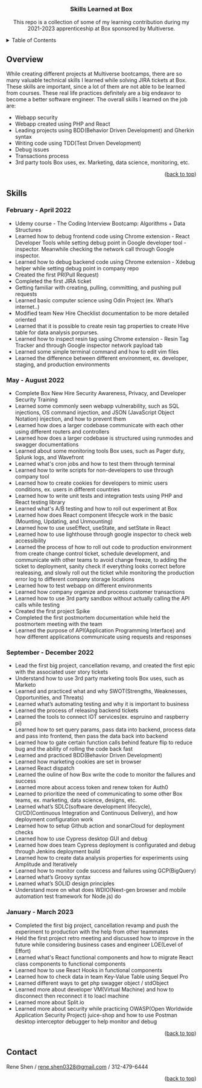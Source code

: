 <a name="readme-top"></a>

<h3 align="center">Skills Learned at Box</h3>

<p align="center">
  This repo is a collection of some of my learning contribution during my 2021-2023 apprenticeship at Box sponsored by Multiverse.
</p>

<!-- TABLE OF CONTENTS -->
<details>
  <summary>Table of Contents</summary>
  <ol>
    <li><a href="#overview">Overview</a></li>
    <li><a href="#skill">Skills</a></li>
    <li><a href="#contact">Contact Me</a></li>
  </ol>
</details>

<!-- Overview -->
## Overview
While creating different projects at Multiverse bootcamps, there are so many valuable technical skills I learned while solving JIRA tickets at Box. These skills are important, since a lot of them are not able to be learned from courses. These real life practices definitely are a big endeavor to become a better software engineer. The overall skills I learned on the job are:
<ul>
  <li>Webapp security</li>
  <li>Webapp created using PHP and React</li>
  <li>Leading projects using BDD(Behavior Driven Development) and Gherkin syntax</li>
  <li>Writing code using TDD(Test Driven Development)</li>
  <li>Debug issues</li>
  <li>Transactions process</li>
  <li>3rd party tools Box uses, ex. Marketing, data science, monitoring, etc.</li>
</ul>


<p align="right">(<a href="#readme-top">back to top</a>)</p>

<!-- TODO: 3-5 most important learned skill in each section in bold? -->
<!-- Skills Section -->
## Skills
### February - April 2022
<ul>
  <li>Udemy course - The Coding Interview Bootcamp: Algorithms + Data Structures</li>
  <li>Learned how to debug frontend code using Chrome extension - React Developer Tools while setting debug point in Google developer tool - inspector. Meanwhile checking the network call through Google inspector.</li>
  <li>Learned how to debug backend code using Chrome extension - Xdebug helper while setting debug point in company repo</li>
  <li>Created the first PR(Pull Request)</li>
  <li>Completed the first JIRA ticket</li>
  <li>Getting familiar with creating, pulling, committing, and pushing pull requests</li>
  <li>Learned basic computer science using Odin Project (ex. What’s internet..)</li>
  <li>Modified team New Hire Checklist documentation to be more detailed oriented</li>
  <li>Learned that it is possible to create resin tag properties to create Hive table for data analysis porpurses.</li>
  <li>Learned how to inspect resin tag using Chrome extension - Resin Tag Tracker and through Google inspector network payload tab</li>
  <li>Learned some simple terminal command and how to edit vim files</li>
  <li>Learned the difference between different environment, ex. developer, staging, and production environments</li>
</ul>

### May - August 2022
<ul>
  <li>Complete Box New Hire Security Awareness, Privacy, and Developer Security Training</li>
  <li>Learned some commonly seen webapp vulnerability, such as SQL injections, OS command injection, and JSON (JavaScript Object Notation) injection, and how to prevent them</li>
  <li>Learned how does a larger codebase communicate with each other using different routers and controllers</li>
  <li>Learned how does a larger codebase is structured using runmodes and swagger documentations</li>
  <li>Learned about some monitoring tools Box uses, such as Pager duty, Splunk logs, and Wavefront</li>
  <li>Learned what's cron jobs and how to test them through terminal</li>
  <li>Learned how to write scripts for non-developers to use through company tool</li>
  <li>Learned how to create cookies for developers to mimic users conditions, ex. users in different countries</li>
  <li>Learned how to write unit tests and integration tests using PHP and React testing library</li>
  <li>Learned what's A/B testing and how to roll out experiment at Box</li>
  <li>Learned how does React component lifecycle work in the basic (Mounting, Updating, and Unmounting)</li>
  <li>Learned how to use useEffect, useState, and setState in React</li>
  <li>Learned how to use lighthouse through google inspector to check web accessibility</li>
  <li>Learned the process of how to roll out code to production environment from create change control ticket, schedule development, and communicate with other teams to avoid change freeze, to adding the ticket to deployment, sanity check if everything looks correct before realeasing, and slowly roll out the ticket while monitoring the production error log to different company storage locations</li>
  <li>Learned how to test webapp on different environments</li>
  <li>Learned how company organize and process customer transactions</li>
  <li>Learned how to use 3rd party sandbox without actually calling the API calls while testing</li>
  <li>Created the first project Spike</li>
  <li>Completed the first postmortem documentation while held the postmortem meeting with the team</li>
  <li>Learned the purpose of API(Application Programming Interface) and how different applications communicate using requests and responses</li>
</ul>

### September - December 2022
<ul>
  <li>Lead the first big project, cancellation revamp, and created the first epic with the associated user story tickets</li>
  <li>Understand how to use 3rd party marketing tools Box uses, such as Marketo</li>
  <li>Learned and practiced what and why SWOT(Strengths, Weaknesses, Opportunities, and Threats)</li>
  <li>Learned what’s automating testing and why it is important to business</li>
  <li>Learned the process of releasing backend tickets</li>
  <li>Learned the tools to connect IOT services(ex. espruino and raspberry pi)</li>
  <li>Learned how to set query params, pass data into backend, process data and pass into frontend, then pass the data back into backend</li>
  <li>Learned how to gate certain function calls behind feature flip to reduce bug and the ability of rolling the code back fast</li>
  <li>Learned and practiced BDD(Behavior Driven Development)</li>
  <li>Learned how marketing cookies are set in browser</li>
  <li>Learned React dispatch</li>
  <li>Learned the ouline of how Box write the code to monitor the failures and success</li>
  <li>Learned more about access token and renew token for Auth0</li>
  <li>Learned to prioritize the need of communicating to some other Box teams, ex. marketing, data science, designs, etc.</li>
  <li>Learned what’s SDLC(software development lifecycle), CI/CD(Continuous Integration and Continuous Delivery), and how deployment configuration work</li>
  <li>Learned how to setup Github action and sonarCloud for deployment checks</li>
  <li>Learned how to use Cypress desktop GUI and debug</li>
  <li>Learned how does team Cypress deployment is configurated and debug through Jenkins deployment build</li>
  <li>Learned how to create data analysis properties for experiments using Amplitude and Iteratively</li>
  <li>Learned how to monitor code success and failures using GCP(BigQuery)</li>
  <li>Learned what’s Groovy syntax</li>
  <li>Learned what’s SOLID design principles</li>
  <li>Understand more on what does WDIO(Next-gen browser and mobile automation test framework for Node.js) do</li>
</ul>

### January - March 2023
<ul>
  <li>Completed the first big project, cancellation revamp and push the experiment to production with the help from other teammates</li>
  <li>Held the first project retro meeting and discussed how to improve in the future while considering business cases and engineer LOE(Level of Effort)</li>
  <li>Learned what's React functional components and how to migrate React class components to functional components</li>
  <li>Learned how to use React Hooks in functional components</li>
  <li>Learned how to check data in team Key-Value Table using Sequel Pro</li>
  <li>Learned different ways to get php swagger object / stdObject </li>
  <li>Learned more about developer VM(Virtual Machine) and how to disconnect then reconnect it to loacl machine</li>
  <li>Learned more about Split.io</li>
  <li>Learned more about security while practicing OWASP(Open Worldwide Application Security Project) juice-shop and how to use Postman desktop interceptor debugger to help monitor and debug</li>
</ul>


<p align="right">(<a href="#readme-top">back to top</a>)</p>

<!-- CONTACT -->
## Contact
Rene Shen / rene.shen0328@gmail.com  / 312-479-6444

<p align="right">(<a href="#readme-top">back to top</a>)</p>
